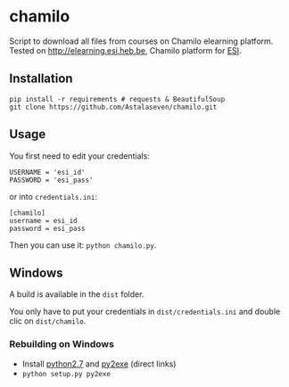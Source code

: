 chamilo
=======

Script to download all files from courses on Chamilo elearning platform.
Tested on http://elearning.esi.heb.be, Chamilo platform for [ESI](http://www.heb.be/esi/).

## Installation

```
pip install -r requirements # requests & BeautifulSoup
git clone https://github.com/Astalaseven/chamilo.git
```
	
## Usage

You first need to edit your credentials:

```
USERNAME = 'esi_id'
PASSWORD = 'esi_pass'
```
or into `credentials.ini`:
```
[chamilo]
username = esi_id
password = esi_pass
```

Then you can use it: `python chamilo.py`.

## Windows

A build is available in the `dist` folder.

You only have to put your credentials in `dist/credentials.ini` and double clic on `dist/chamilo`.

### Rebuilding on Windows

* Install [python2.7](https://www.python.org/ftp/python/2.7.8/python-2.7.8.msi)
and [py2exe](http://sourceforge.net/projects/py2exe/files/py2exe/0.6.9/py2exe-0.6.9.win32-py2.7.exe/download)
(direct links)
* `python setup.py py2exe`
